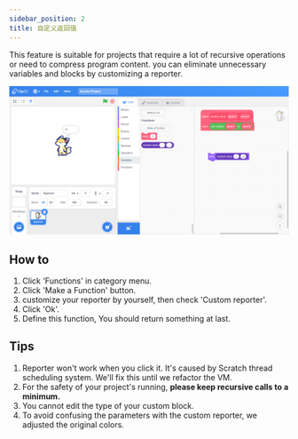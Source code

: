 ```yaml
---
sidebar_position: 2
title: 自定义返回值
---
```


This feature is suitable for projects that require a lot of recursive operations or need to compress program content. you can eliminate unnecessary variables and blocks by customizing a reporter.

![custom-reporter](/img/custom-reporter.png)

## How to
1. Click 'Functions' in category menu.
2. Click 'Make a Function' button.
3. customize your reporter by yourself, then check 'Custom reporter'.
4. Click 'Ok'.
5. Define this function, You should return something at last.

## Tips
1. Reporter won't work when you click it. It's caused by Scratch thread scheduling system. We'll fix this until we refactor the VM.
2. For the safety of your project's running, **please keep recursive calls to a minimum.**
3. You cannot edit the type of your custom block.
4. To avoid confusing the parameters with the custom reporter, we adjusted the original colors.
